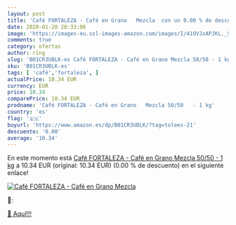 ```yaml
---
layout: post
title: 'Café FORTALEZA - Café en Grano   Mezcla  con un 0.00 % de descuento'
date: 2020-01-20 20:33:06
image: 'https://images-eu.ssl-images-amazon.com/images/I/41OVJxAPJKL._SL200_.jpg'
comments: true
category: ofertas
author: ring
slug: 'B01CR3UBLK-es Café FORTALEZA - Café en Grano Mezcla 50/50 - 1 kg'
sku: 'B01CR3UBLK-es'
tags: [ 'café','fortaleza', ]
actualPrice: 10.34 EUR
currency: EUR
price: 10.34
comparePrice: 10.34 EUR
prodname: 'Café FORTALEZA - Café en Grano   Mezcla 50/50   - 1 kg'
country: 'es'
flag: '🇪🇸'
buyurl: 'https://www.amazon.es/dp/B01CR3UBLK/?tag=tolees-21'
descuento: '0.00'
average: '10.34'
---
```


En este momento está [Café FORTALEZA - Café en Grano   Mezcla 50/50   - 1 kg](https://www.amazon.es/dp/B01CR3UBLK/?tag=tolees-21) a 10.34 EUR (original: 10.34 EUR) (0.00 %  de descuento) en el siguiente enlace!

[![Café FORTALEZA - Café en Grano   Mezcla ](https://images-eu.ssl-images-amazon.com/images/I/41OVJxAPJKL._SL200_.jpg)](https://www.amazon.es/dp/B01CR3UBLK/?tag=tolees-21)

🔎:


[🛒 Aquí!!!](https://www.amazon.es/dp/B01CR3UBLK/?tag=tolees-21)
